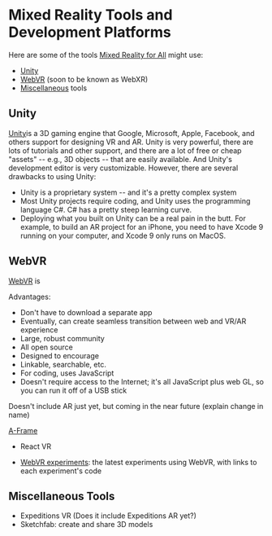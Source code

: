 # Mixed Reality Tools and Development Platforms

Here are some of the tools [Mixed Reality for All](https://makersall.org/making-ar-more-accessible/) might use:

- [Unity]()
- [WebVR]()  (soon to be known as WebXR)
- [Miscellaneous]() tools

## Unity

[Unity](https://unity3d.com/)is a 3D gaming engine that Google, Microsoft, Apple, Facebook, and others support for designing VR and AR. Unity is very powerful, there are lots of tutorials and other support, and there are a lot of free or cheap "assets" -- e.g., 3D objects -- that are easily available. And Unity's development editor is very customizable. However, there are several drawbacks to using Unity:

- Unity is a proprietary system -- and it's a pretty complex system
-  Most Unity projects require coding, and Unity uses the programming language C#. C# has a pretty steep learning curve.
- Deploying what you built on Unity can be a real pain in the butt. For example, to build an AR project for an iPhone, you need to have Xcode 9 running on your computer, and Xcode 9 only runs on MacOS.


## WebVR

[WebVR](https://webvr.info/) is

Advantages:

- Don't have to download a separate app
- Eventually, can create seamless transition between web and VR/AR experience
- Large, robust community
- All open source
- Designed to encourage
- Linkable, searchable, etc.
- For coding, uses JavaScript
- Doesn't require access to the Internet; it's all JavaScript plus web GL, so you can run it off of a USB stick

Doesn't include AR just yet, but coming in the near future
(explain change in name)

[A-Frame](https://aframe.io/)


- React VR

- [WebVR experiments](https://experiments.withgoogle.com/webvr): the latest experiments using WebVR, with links to each experiment's code



## Miscellaneous Tools

- Expeditions VR (Does it include Expeditions AR yet?)
- Sketchfab: create and share 3D models
